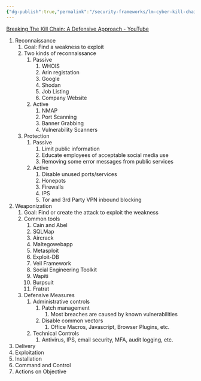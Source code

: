 ```yaml
---
{"dg-publish":true,"permalink":"/security-frameworks/lm-cyber-kill-chain/breaking-the-kill-chain/"}
---
```


[Breaking The Kill Chain: A Defensive Approach - YouTube](https://www.youtube.com/watch?v=II91fiUax2g)

1. Reconnaissance
	1. Goal: Find a weakness to exploit
	2. Two kinds of reconnaissance
		1. Passive
			1. WHOIS
			2. Arin registation
			3. Google
			4. Shodan
			5. Job Listing
			6. Company Website
		2. Active
			1. NMAP
			2. Port Scanning
			3. Banner Grabbing
			4. Vulnerability Scanners
	3. Protection
		1. Passive
			1. Limit public information
			2. Educate employees of acceptable social media use
			3. Removing some error messages from public services
		2. Active
			1. Disable unused ports/services
			2. Honepots
			3. Firewalls
			4. IPS
			5. Tor and 3rd Party VPN inbound blocking
2. Weaponization
	1. Goal: Find or create the attack to exploit the weakness
	2. Common tools
		1. Cain and Abel
		2. SQLMap
		3. Aircrack
		4. Maltegowebapp
		5. Metasploit
		6. Exploit-DB
		7. Veil Framework
		8. Social Engineering Toolkit
		9. Wapiti
		10. Burpsuit
		11. Fratrat
	3. Defensive Measures
		1. Administrative controls
			1. Patch management
				1. Most breaches are caused by known vulnerabilities
			2. Disable common vectors
				1. Office Macros, Javascript, Browser Plugins, etc.
		2. Technical Controls
			1. Antivirus, IPS, email security, MFA, audit logging, etc.
3. Delivery
4. Exploitation
5. Installation
6. Command and Control
7. Actions on Objective
